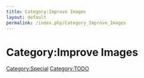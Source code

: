 ```yaml
---
title: Category:Improve Images
layout: default
permalink: /index.php/Category_Improve_Images
---
```


# Category:Improve Images

[Category:Special](Category_Special)
[Category:TODO](Category_TODO)